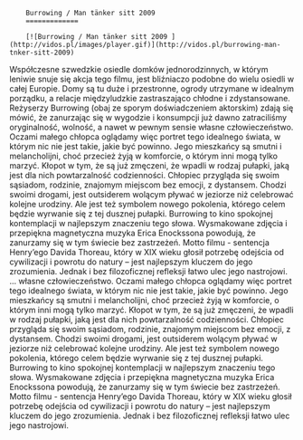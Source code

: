 
        Burrowing / Man tänker sitt 2009 
        =============
        
        [![Burrowing / Man tänker sitt 2009 ](http://vidos.pl/images/player.gif)](http://vidos.pl/burrowing-man-tnker-sitt-2009)
        
        
 Współczesne szwedzkie osiedle domków jednorodzinnych, w którym leniwie snuje się akcja tego filmu, jest bliźniaczo podobne do wielu osiedli w całej Europie. Domy są tu duże i przestronne, ogrody utrzymane w idealnym porządku, a relacje międzyludzkie zastraszająco chłodne i zdystansowane. Reżyserzy Burrowing (obaj ze sporym doświadczeniem aktorskim) zdają się mówić, że zanurzając się w wygodzie i konsumpcji już dawno zatraciliśmy oryginalność, wolność, a nawet w pewnym sensie własne człowieczeństwo. Oczami małego chłopca oglądamy więc portret tego idealnego świata, w którym nic nie jest takie, jakie być powinno. Jego mieszkańcy są smutni i melancholijni, choć przecież żyją w komforcie, o którym inni mogą tylko marzyć. Kłopot w tym, że są już zmęczeni, że wpadli w rodzaj pułapki, jaką jest dla nich powtarzalność codzienności. Chłopiec przygląda się swoim sąsiadom, rodzinie, znajomym miejscom bez emocji, z dystansem. Chodzi swoimi drogami, jest outsiderem wolącym pływać w jeziorze niż celebrować kolejne urodziny. Ale jest też symbolem nowego pokolenia, którego celem będzie wyrwanie się z tej dusznej pułapki. Burrowing to kino spokojnej kontemplacji w najlepszym znaczeniu tego słowa. Wysmakowane zdjęcia i przepiękna magnetyczna muzyka Erica Enockssona powodują, że zanurzamy się w tym świecie bez zastrzeżeń. Motto filmu - sentencja Henry’ego Davida Thoreau, który w XIX wieku głosił potrzebę odejścia od cywilizacji i powrotu do natury – jest najlepszym kluczem do jego zrozumienia. Jednak i bez filozoficznej refleksji łatwo ulec jego nastrojowi.   ... własne człowieczeństwo. Oczami małego chłopca oglądamy więc portret tego idealnego świata, w którym nic nie jest takie, jakie być powinno. Jego mieszkańcy są smutni i melancholijni, choć przecież żyją w komforcie, o którym inni mogą tylko marzyć. Kłopot w tym, że są już zmęczeni, że wpadli w rodzaj pułapki, jaką jest dla nich powtarzalność codzienności. Chłopiec przygląda się swoim sąsiadom, rodzinie, znajomym miejscom bez emocji, z dystansem. Chodzi swoimi drogami, jest outsiderem wolącym pływać w jeziorze niż celebrować kolejne urodziny. Ale jest też symbolem nowego pokolenia, którego celem będzie wyrwanie się z tej dusznej pułapki. Burrowing to kino spokojnej kontemplacji w najlepszym znaczeniu tego słowa. Wysmakowane zdjęcia i przepiękna magnetyczna muzyka Erica Enockssona powodują, że zanurzamy się w tym świecie bez zastrzeżeń. Motto filmu - sentencja Henry’ego Davida Thoreau, który w XIX wieku głosił potrzebę odejścia od cywilizacji i powrotu do natury – jest najlepszym kluczem do jego zrozumienia. Jednak i bez filozoficznej refleksji łatwo ulec jego nastrojowi.
    